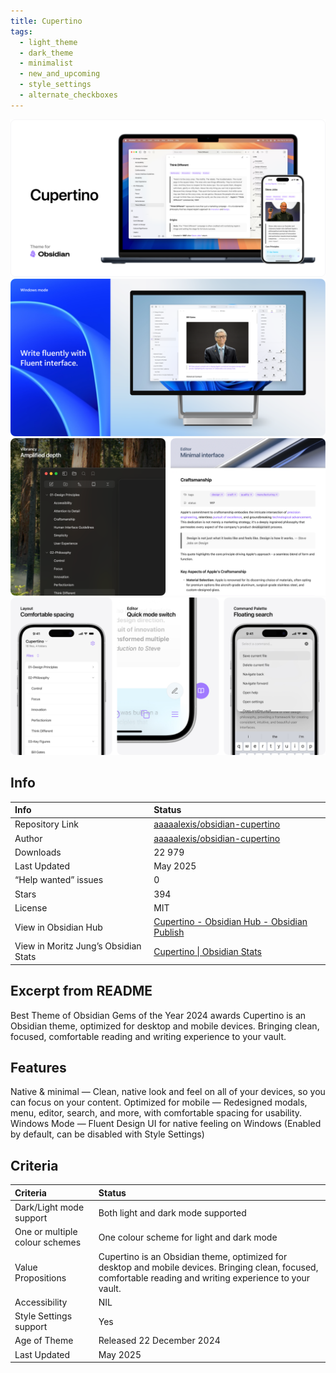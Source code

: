 ```yaml
---
title: Cupertino
tags:
  - light_theme
  - dark_theme
  - minimalist
  - new_and_upcoming
  - style_settings
  - alternate_checkboxes
---
```


<img src="https://raw.githubusercontent.com/aaaaalexis/obsidian-cupertino/refs/heads/main/img/hero.png">

<img src="https://raw.githubusercontent.com/aaaaalexis/obsidian-cupertino/refs/heads/main/img/windows.png">

<img src="https://raw.githubusercontent.com/aaaaalexis/obsidian-cupertino/refs/heads/main/img/native.png">

<img src="https://raw.githubusercontent.com/aaaaalexis/obsidian-cupertino/refs/heads/main/img/mobile.png">

## Info

| Info                                 | Status                                                                                                                                                     |
| :----------------------------------- | :--------------------------------------------------------------------------------------------------------------------------------------------------------- |
| Repository Link                      | [aaaaalexis/obsidian-cupertino](https://github.com/aaaaalexis/obsidian-cupertino)                                                                          |
| Author                               | [aaaaalexis/obsidian-cupertino](https://github.com/aaaaalexis/obsidian-cupertino)                                                                          |
| Downloads                            | 22 979                                                                                                                                                     |
| Last Updated                         | May 2025                                                                                                                                                   |
| “Help wanted” issues                 | 0                                                                                                                                                          |
| Stars                                | 394                                                                                                                                                        |
| License                              | MIT                                                                                                                                                        |
| View in Obsidian Hub                 | [Cupertino \- Obsidian Hub \- Obsidian Publish](https://publish.obsidian.md/hub/02+-+Community+Expansions/02.05+All+Community+Expansions/Themes/Cupertino) |
| View in Moritz Jung’s Obsidian Stats | [Cupertino \| Obsidian Stats](https://www.moritzjung.dev/obsidian-stats/themes/cupertino/)                                                                 |

## Excerpt from README

Best Theme of Obsidian Gems of the Year 2024 awards
Cupertino is an Obsidian theme, optimized for desktop and mobile devices.
Bringing clean, focused, comfortable reading and writing experience to your vault.

## Features

Native & minimal — Clean, native look and feel on all of your devices, so you
can focus on your content.
Optimized for mobile — Redesigned modals, menu, editor, search, and more,
with comfortable spacing for usability.
Windows Mode — Fluent Design UI for native feeling on Windows (Enabled by
default, can be disabled with Style Settings)

## Criteria

| Criteria                       | Status                                                                                                                                                       |
| :----------------------------- | :----------------------------------------------------------------------------------------------------------------------------------------------------------- |
| Dark/Light mode support        | Both light and dark mode supported                                                                                                                           |
| One or multiple colour schemes | One colour scheme for light and dark mode                                                                                                                    |
| Value Propositions             | Cupertino is an Obsidian theme, optimized for desktop and mobile devices. Bringing clean, focused, comfortable reading and writing experience to your vault. |
| Accessibility                  | NIL                                                                                                                                                          |
| Style Settings support         | Yes                                                                                                                                                          |
| Age of Theme                   | Released 22 December 2024                                                                                                                                    |
| Last Updated                   | May 2025                                                                                                                                                     |
